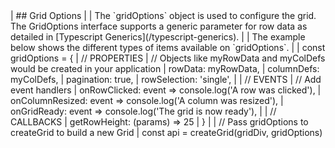 <framework-specific-section frameworks="javascript">
| ## Grid Options
|
| The `gridOptions` object is used to configure the grid. The GridOptions interface supports a generic parameter for row data as detailed in [Typescript Generics](/typescript-generics).
|
| The example below shows the different types of items available on `gridOptions`.
|
</framework-specific-section>

<framework-specific-section frameworks="javascript">
<snippet transform={false}>
| const gridOptions = {
|     // PROPERTIES
|     // Objects like myRowData and myColDefs would be created in your application
|     rowData: myRowData,
|     columnDefs: myColDefs,
|     pagination: true,
|     rowSelection: 'single',
|
|     // EVENTS
|     // Add event handlers
|     onRowClicked: event => console.log('A row was clicked'),
|     onColumnResized: event => console.log('A column was resized'),
|     onGridReady: event => console.log('The grid is now ready'),
|
|     // CALLBACKS
|     getRowHeight: (params) => 25
| }
|
| // Pass gridOptions to createGrid to build a new Grid
| const api = createGrid(gridDiv, gridOptions)
</snippet>
</framework-specific-section>
